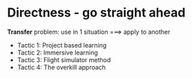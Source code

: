 # Directness - go straight ahead
**Transfer** problem: use in 1 situation ===> apply to another
- Tactic 1: Project based learning
- Tactic 2: Immersive learning
- Tactic 3: Flight simulator method
- Tactic 4: The overkill approach

